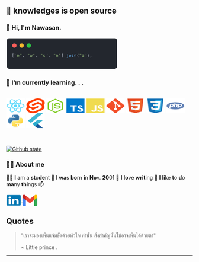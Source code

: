 ## 💭 knowledges is open source
### 👋 Hi, I'm Nawasan.

<img width="300" src="https://raw.githubusercontent.com/Arikato111/Arikato111/main/images/code.svg">

### 🌱 I’m currently learning. . .


<div style="display: inline_block"><br>
  <img align="center" alt="React" height="40" width="50" src="https://raw.githubusercontent.com/Arikato111/Arikato111/main/icons/react-original.svg">
  <img align="center" alt="Svelte" height="40" width="50" src="https://raw.githubusercontent.com/Arikato111/Arikato111/main/icons/svelte-original.svg">
  <img align="center" alt="Nodejs" height="40" width="50" src="https://raw.githubusercontent.com/Arikato111/Arikato111/main/icons/nodejs-plain.svg">
  <img align="center" alt="Ts" height="40" width="50" src="https://raw.githubusercontent.com/Arikato111/Arikato111/main/icons/typescript-original.svg">
  <img align="center" alt="Js" height="40" width="50" src="https://raw.githubusercontent.com/Arikato111/Arikato111/main/icons/javascript-plain.svg">
  <img align="center" alt="Git" height="40" width="50" src="https://raw.githubusercontent.com/Arikato111/Arikato111/main/icons/git-original.svg">
  <img align="center" alt="HTML5" height="40" width="50" src="https://raw.githubusercontent.com/Arikato111/Arikato111/main/icons/html5-original.svg">
  <img align="center" alt="CSS3" height="40" width="50" src="https://raw.githubusercontent.com/Arikato111/Arikato111/main/icons/css3-original.svg">
  <img align="center" alt="PHP" height="40" width="50" src="https://raw.githubusercontent.com/Arikato111/Arikato111/main/icons/php-plain.svg">
  <img align="center" alt="Python" height="40" width="50" src="https://raw.githubusercontent.com/Arikato111/Arikato111/main/icons/python-original.svg">
  <img align="center" alt="Flutter" height="40" width="50" src="https://raw.githubusercontent.com/Arikato111/Arikato111/main/icons/flutter-original.svg">

</div>

<br>


<br>

[![Github state](https://github-readme-stats.vercel.app/api/top-langs/?username=Arikato111&layout=compact)](https://github.com/Arikato111)


### 🧑‍💻 About me
  
🧑‍🎓 **I**  **a**m a **st**u**de**nt 🎂 **I**  **wa**s **bo**rn **i**n **No**v. **20**01 📖 **I**  **lo**ve **writ**ing 📝 **I** **li**ke **t**o **d**o **ma**ny **thi**ngs 📫

<div>
<a href="https://www.linkedin.com/in/nawasan-wisitsingkhon-183680239/">
<img align="center" width="40" height="30" alt="linkin" src="https://raw.githubusercontent.com/Arikato111/Arikato111/main/icons/linkedin-original.svg">
</a>
<a href="mailto: arikato110011@gmail.com">
<img align="center" width="40" height="30" alt="gmail" src="https://raw.githubusercontent.com/Arikato111/Arikato111/main/icons/gmail.svg">
</a>
</div>

## Quotes
>"เราจะมองเห็นแจ่มชัดด้วยหัวใจเท่านั้น สิ่งสำคัญนั้นไม่อาจเห็นได้ด้วยตา"
>
> ~ Little prince .
 
---


<!--

**Arikato111/Arikato111** is a ✨ _special_ ✨ repository because its `README.md` (this file) appears on your GitHub profile.

  

Here are some ideas to get you started:

  

- 🔭 I’m currently working on ...

- 🌱 I’m currently learning ...

- 👯 I’m looking to collaborate on ...

- 🤔 I’m looking for help with ...

- 💬 Ask me about ...

- 📫 How to reach me: ...

- 😄 Pronouns: ...

- ⚡ Fun fact: ...

-->
